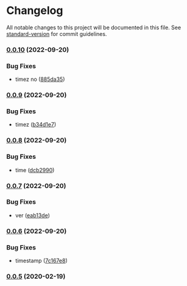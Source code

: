 # Changelog

All notable changes to this project will be documented in this file. See [standard-version](https://github.com/conventional-changelog/standard-version) for commit guidelines.

### [0.0.10](https://github.com/freedomsex/base-utilites/compare/0.0.9...0.0.10) (2022-09-20)


### Bug Fixes

* timez no ([885da35](https://github.com/freedomsex/base-utilites/commit/885da350ea7f51c1e92e37ab0583e4ec63ce9937))

### [0.0.9](https://github.com/freedomsex/base-utilites/compare/0.0.8...0.0.9) (2022-09-20)


### Bug Fixes

* timez ([b34d1e7](https://github.com/freedomsex/base-utilites/commit/b34d1e71f36cc9393dcfb09861676547d0105565))

### [0.0.8](https://github.com/freedomsex/base-utilites/compare/0.0.7...0.0.8) (2022-09-20)


### Bug Fixes

* time ([dcb2990](https://github.com/freedomsex/base-utilites/commit/dcb29907731ee298f9947a59904e884d347e67a5))

### [0.0.7](https://github.com/freedomsex/base-utilites/compare/0.0.6...0.0.7) (2022-09-20)


### Bug Fixes

* ver ([eab13de](https://github.com/freedomsex/base-utilites/commit/eab13de44c51dc4292aeb4c5b76aef011fc9c339))

### [0.0.6](https://github.com/freedomsex/base-utilites/compare/v0.0.5...v0.0.6) (2022-09-20)


### Bug Fixes

* timestamp ([7c167e8](https://github.com/freedomsex/base-utilites/commit/7c167e8af1f8e52b551769a148e07f7fdd1f5443))

### [0.0.5](https://github.com/freedomsex/base-utilites/compare/v0.0.4...v0.0.5) (2020-02-19)
